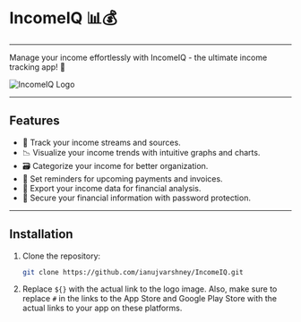 # IncomeIQ 📊💰

---

Manage your income effortlessly with IncomeIQ - the ultimate income tracking app! 🚀

![IncomeIQ Logo](link_to_your_logo)

---

## Features

- 💸 Track your income streams and sources.
- 📉 Visualize your income trends with intuitive graphs and charts.
- 🗃️ Categorize your income for better organization.
- 📅 Set reminders for upcoming payments and invoices.
- 💼 Export your income data for financial analysis.
- 🔐 Secure your financial information with password protection.

---

## Installation

1. Clone the repository:
   ```bash
   git clone https://github.com/ianujvarshney/IncomeIQ.git


2. Replace `${}` with the actual link to the logo image. Also, make sure to replace `#` in the links to the App Store and Google Play Store with the actual links to your app on these platforms.
